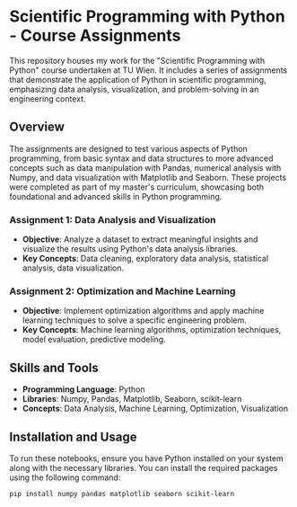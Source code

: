 # Scientific Programming with Python - Course Assignments

This repository houses my work for the "Scientific Programming with Python" course undertaken at TU Wien. It includes a series of assignments that demonstrate the application of Python in scientific programming, emphasizing data analysis, visualization, and problem-solving in an engineering context.

## Overview

The assignments are designed to test various aspects of Python programming, from basic syntax and data structures to more advanced concepts such as data manipulation with Pandas, numerical analysis with Numpy, and data visualization with Matplotlib and Seaborn. These projects were completed as part of my master's curriculum, showcasing both foundational and advanced skills in Python programming.

### Assignment 1: Data Analysis and Visualization

- **Objective**: Analyze a dataset to extract meaningful insights and visualize the results using Python's data analysis libraries.
- **Key Concepts**: Data cleaning, exploratory data analysis, statistical analysis, data visualization.

### Assignment 2: Optimization and Machine Learning

- **Objective**: Implement optimization algorithms and apply machine learning techniques to solve a specific engineering problem.
- **Key Concepts**: Machine learning algorithms, optimization techniques, model evaluation, predictive modeling.

## Skills and Tools

- **Programming Language**: Python
- **Libraries**: Numpy, Pandas, Matplotlib, Seaborn, scikit-learn
- **Concepts**: Data Analysis, Machine Learning, Optimization, Visualization

## Installation and Usage

To run these notebooks, ensure you have Python installed on your system along with the necessary libraries. You can install the required packages using the following command:

```bash
pip install numpy pandas matplotlib seaborn scikit-learn
